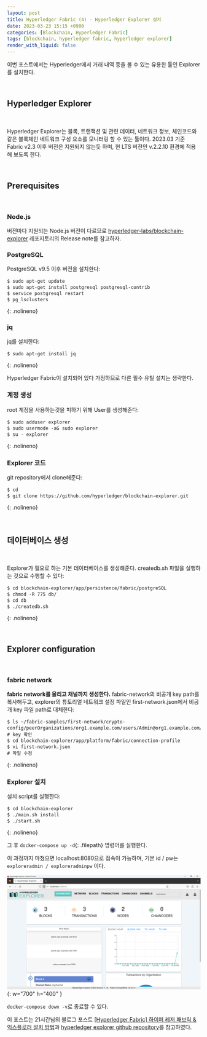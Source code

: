 ```yaml
---
layout: post
title: Hyperledger Fabric (4) - Hyperledger Explorer 설치
date: 2023-03-23 15:15 +0900
categories: [Blockchain, Hyperledger Fabric]
tags: [blockchain, hyperledger fabric, hyperledger explorer]
render_with_liquid: false
---
```


이번 포스트에서는 Hyperledger에서 거래 내역 등을 볼 수 있는 유용한 툴인 Explorer를 설치한다.

<br>

## Hyperledger Explorer

<br>

Hyperledger Explorer는 블록, 트랜잭션 및 관련 데이터, 네트워크 정보, 체인코드와 같은 블록체인 네트워크 구성 요소를 모니터링 할 수 있는 툴이다. 2023.03 기준 Fabric v2.3 이후 버전은 지원되지 않는듯 하며, 현 LTS 버전인 v.2.2.10 환경에 적용해 보도록 한다.

<br>

## Prerequisites

<br>

### Node.js

버전마다 지원되는 Node.js 버전이 다르므로 [hyperledger-labs/blockchain-explorer](https://github.com/hyperledger-labs/blockchain-explorer) 레포지토리의 Release note를 참고하자.

### PostgreSQL

PostgreSQL v9.5 이후 버전을 설치한다:

```terminal
$ sudo apt-get update
$ sudo apt-get install postgresql postgresql-contrib
$ service postgresql restart
$ pg_lsclusters
```

{: .nolineno}

### jq

jq를 설치한다:

```terminal
$ sudo apt-get install jq
```

{: .nolineno}

Hyperledger Fabric이 설치되어 있다 가정하므로 다른 필수 유틸 설치는 생략한다.

### 계정 생성

root 계정을 사용하는것을 피하기 위해 User를 생성해준다:

```terminal
$ sudo adduser explorer
$ sudo usermode -aG sudo explorer
$ su - explorer
```

{: .nolineno}

### Explorer 코드

git repository에서 clone해준다:

```terminal
$ cd
$ git clone https://github.com/hyperledger/blockchain-explorer.git
```

{: .nolineno}

<br>

## 데이터베이스 생성

<br>

Explorer가 필요료 하는 기본 데이터베이스를 생성해준다. createdb.sh 파일을 실행하는 것으로 수행할 수 있다:

```terminal
$ cd blockchain-explorer/app/persistence/fabric/postgreSQL
$ chmod -R 775 db/
$ cd db
$ ./createdb.sh
```

{: .nolineno}

<br>

## Explorer configuration

<br>

### fabric network

**fabric network를 올리고 채널까지 생성한다.** fabric-network의 비공개 key path를 복사해두고, explorer의 튜토리얼 네트워크 설정 파일인 first-network.json에서 비공개 key 파일 path로 대체한다:

```terminal
$ ls ~/fabric-samples/first-network/crypto-config/peerOrganizations/org1.example.com/users/Admin@org1.example.com/msp/keystore/
# key 확인
$ cd blockchain-explorer/app/platform/fabric/connection-profile
$ vi first-network.json
# 파일 수정
```

{: .nolineno}

### Explorer 설치

설치 script를 실행한다:

```terminal
$ cd blockchain-explorer
$ ./main.sh install
$ ./start.sh
```

{: .nolineno}

그 후 `docker-compose up -d`{: .filepath} 명령어를 실행한다.

이 과정까지 마쳤으면 localhost:8080으로 접속이 가능하며, 기본 id / pw는 `exploreradmin / exploreradminpw` 이다.

![Desktop View](/assets/img/posts/hyperledger_explorer.png){: w="700" h="400" }

`docker-compose down -v`로 종료할 수 있다.

이 포스트는 21시간님의 블로그 포스트 [\[Hyperledger Fabric\] 하이퍼 레저 패브릭 & 익스플로러 설치 방법](https://tmjb.tistory.com/15)과 [hyperledger explorer github repository](https://github.com/hyperledger-labs/blockchain-explorer)를 참고하였다.
